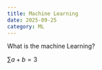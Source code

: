 ```yaml
---
title: Machine Learning
date: 2025-09-25
category: ML
---
```


What is the machine Learning?

$\sum a + b = 3$